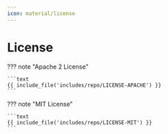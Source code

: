 ```yaml
---
icon: material/license
---
```


# License

<!-- markdownlint-disable max-one-sentence-per-line -->

??? note "Apache 2 License"

    ```text
    {{ include_file('includes/repo/LICENSE-APACHE') }}
    ```

??? note "MIT License"

    ```text
    {{ include_file('includes/repo/LICENSE-MIT') }}
    ```
